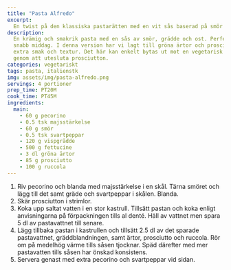```yaml
---
title: "Pasta Alfredo"
excerpt:
  En twist på den klassiska pastarätten med en vit sås baserad på smör och ost.
description:
  En krämig och smakrik pasta med en sås av smör, grädde och ost. Perfekt för en
  snabb middag. I denna version har vi lagt till gröna ärtor och prosciutto för
  extra smak och textur. Det här kan enkelt bytas ut mot en vegetarisk variant
  genom att utesluta prosciutton.
categories: vegetariskt
tags: pasta, italienstk
img: assets/img/pasta-alfredo.png
servings: 4 portioner
prep_time: PT20M
cook_time: PT45M
ingredients:
  main:
    - 60 g pecorino
    - 0.5 tsk majsstärkelse
    - 60 g smör
    - 0.5 tsk svartpeppar
    - 120 g vispgrädde
    - 500 g fettucine
    - 3 dl gröna ärtor
    - 85 g prosciutto
    - 100 g ruccola
---
```


1. Riv pecorino och blanda med majsstärkelse i en skål. Tärna smöret och lägg
   till det samt gräde och svartpeppar i skålen. Blanda.
2. Skär prosciutton i strimlor.
3. Koka upp saltat vatten i en stor kastrull. Tillsätt pastan och koka enligt
   anvisningarna på förpackningen tills al denté. Häll av vattnet men spara 5 dl
   av pastavattnet till senare.
4. Lägg tillbaka pastan i kastrullen och tillsätt 2.5 dl av det sparade
   pastavattnet, gräddblandningen, samt ärtor, prosciutto och ruccola. Rör om på
   medelhög värme tills såsen tjocknar. Späd därefter med mer pastavatten tills
   såsen har önskad konsistens.
5. Servera genast med extra pecorino och svartpeppar vid sidan.
